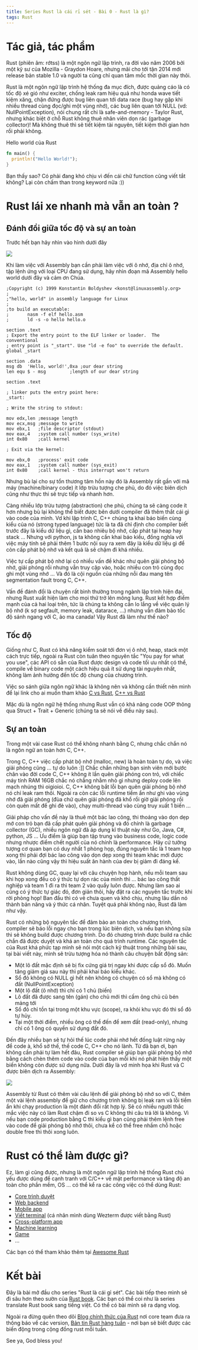 ```yaml
---
title: Series Rust là cái rỉ sét - Bài 0 - Rust là gì?
tags: Rust
---
```

# Tác giả, tác phẩm

Rust (phiên âm: rớtss) là một ngôn ngữ lập trình, ra đời vào năm 2006 bởi một kỹ sư của Mozilla - Graydon Hoare, nhưng mãi cho tới tận 2014 mới release bản stable 1.0 và người ta cũng chỉ quan tâm mốc thời gian này thôi.

Rust là một ngôn ngữ lập trình hệ thống đa mục đích, được quảng cáo là có tốc độ xé gió như exciter, chống leak ram hiệu quả như honda wave tiết kiệm xăng, chặn đứng được bug liên quan tới data race (bug hay gặp khi nhiều thread cùng đọc/ghi một vùng nhớ), các bug liên quan tới NULL (vd: NullPointException), nói chung rất chi là safe-and-memory - Taylor Rust, nhưng khác biệt ở chỗ Rust không thuê nhân viên dọn rác (garbage collector)! Mà không thuê thì sẽ tiết kiệm tài nguyên, tiết kiệm thời gian hơn rồi phải không.

Hello world của Rust
```rust
fn main() {
  println!("Hello World!");
}
```
Bạn thấy sao? Có phải đang khó chịu vì đến cái chữ function cũng viết tắt không? Lại còn chấm than trong keyword nữa :))

# Rust lái xe nhanh mà vẫn an toàn ?
## Đánh đổi giữa tốc độ và sự an toàn 
Trước hết bạn hãy nhìn vào hình dưới đây

![](/imgs/1.PNG)

Khi làm việc với Assembly bạn cần phải làm việc với ô nhớ, địa chỉ ô nhớ, tập lệnh ứng với loại CPU đang sử dụng, hãy nhìn đoạn mã Assembly hello world dưới đây và cảm ơn Chúa.
```
;Copyright (c) 1999 Konstantin Boldyshev <konst@linuxassembly.org>
;
;"hello, world" in assembly language for Linux
;
;to build an executable:
;       nasm -f elf hello.asm
;       ld -s -o hello hello.o

section .text
; Export the entry point to the ELF linker or loader.  The conventional
; entry point is "_start". Use "ld -e foo" to override the default.
global _start

section .data
msg db  'Hello, world!',0xa ;our dear string
len equ $ - msg         ;length of our dear string

section .text

; linker puts the entry point here:
_start:

; Write the string to stdout:

mov edx,len ;message length
mov ecx,msg ;message to write
mov ebx,1   ;file descriptor (stdout)
mov eax,4   ;system call number (sys_write)
int 0x80    ;call kernel

; Exit via the kernel:

mov ebx,0   ;process' exit code
mov eax,1   ;system call number (sys_exit)
int 0x80    ;call kernel - this interrupt won't return
```

Nhưng bù lại cho sự tổn thương tâm hồn này đó là Assembly rất gần với mã máy (machine/binary code) ít lớp trừu tượng che phủ, do đó việc biên dịch cũng như thực thi sẽ trực tiếp và nhanh hơn.

Càng nhiều lớp trừu tượng (abstraction) che phủ, chúng ta sẽ càng code ít hơn nhưng bù lại không thể biết được bên dưới compiler đã thêm thắt cái gì vào code của mình. Vd khi lập trình C, C++ chúng ta khai báo biến cùng kiểu của nó (strong typed language) tức là ta đã chỉ định cho compiler biết trước đây là kiểu dữ liệu gì, cần bao nhiêu bộ nhớ, cấp phát tại heap hay stack ... Nhưng với python, js ta không cần khai báo kiểu, đồng nghĩa với việc máy tính sẽ phải thêm 1 bước nội suy ra xem đây là kiểu dữ liệu gì để còn cấp phát bộ nhớ và kết quả là sẽ chậm đi khá nhiều.

Việc tự cấp phát bộ nhớ lại có nhiều vấn đề khác như quên giải phóng bộ nhớ, giải phóng rồi nhưng vẫn truy cập vào, hoặc nhiều con trỏ cùng đọc ghi một vùng nhớ ... Và đó là cội nguồn của những nỗi đau mang tên segmentation fault trong C, C++.

Vấn đề đánh đổi là chuyện rất bình thường trong ngành lập trình hiện đại, nhưng Rust xuất hiện làm cho mọi thứ trở lên mông lung. Rust kết hợp điểm mạnh của cả hai loại trên, tức là chúng ta không cần lo lắng về việc quản lý bộ nhớ (k sợ segfault, memory leak, datarace, ...) nhưng vẫn đảm bảo tốc độ sánh ngang với C, ảo ma canada! Vậy Rust đã làm như thế nào?

## Tốc độ
Giống như C, Rust có khả năng kiểm soát tới đơn vị ô nhớ, heap, stack một cách trực tiếp, ngoài ra Rust còn tuân theo nguyên tắc "You pay for what you use", các API có sẵn của Rust được design và code tối ưu nhất có thể, compile về binary code một cách hiệu quả ít sử dụng tài nguyên nhất, không làm ảnh hưởng đến tốc độ chung của chương trình.

Việc so sánh giữa ngôn ngữ khác là không nên và không cần thiết nên mình để lại link cho ai muốn tham khảo [C vs Rust](https://benchmarksgame-team.pages.debian.net/benchmarksgame/fastest/gcc-rust.html), [C++ vs Rust](https://www.educative.io/blog/rust-vs-cpp)

Mặc dù là ngôn ngữ hệ thống nhưng Rust vẫn có khả năng code OOP thông qua Struct + Trait + Generic (chúng ta sẽ nói về điều này sau).

## Sự an toàn 
Trong một vài case Rust có thể không nhanh bằng C, nhưng chắc chắn nó là ngôn ngữ an toàn hơn C, C++.

Trong C, C++ việc cấp phát bộ nhớ (malloc, new) là hoàn toàn tự do, và việc giải phóng cũng ... tự do luôn :]] Chắc chắn những bạn sinh viên mới bước chân vào đời code C, C++ không ít lần quên giải phóng con trỏ, với chiếc máy tính RAM 16GB chắc nó chẳng nhằm nhò gì nhưng deploy code lên mạch nhúng thì oigioioi. C, C++ không bắt lỗi bạn quên giải phóng bộ nhớ nó chỉ leak ram thôi. Ngoài ra còn các lỗi runtime tiềm ẩn như ghi vào vùng nhớ đã giải phóng (đùa chứ quên giải phóng đã khổ rồi giờ giải phóng rồi còn quên mất để ghi đè vào), chạy multi-thread vào cùng truy xuất 1 biến ...

Giải pháp cho vấn đề này là thuê một bác lao công, thi thoảng vào dọn dẹp mớ con trỏ bạn đã cấp phát quên giải phóng và đó chính là garbage collector (GC), nhiều ngôn ngữ đã áp dụng kĩ thuật này như Go, Java, C#, python, JS ... Ưu điểm là giúp bạn tập trung vào business code, logic code nhưng nhược điểm chết người của nó chính là performance. Hãy cứ tưởng tượng cơ quan bạn có duy nhất 1 phòng họp, đúng nguyên tắc là 1 team họp xong thì phải đợi bác lao công vào dọn dẹp xong thì team khác mới được vào, lần nào cũng vậy thì hiệu suất ăn hành của dev bị giảm đi đáng kể.

Rust không dùng GC, quay lại với câu chuyện họp hành, nếu mỗi team sau khi họp xong đều có ý thức tự dọn rác của mình thì ... bác lao công thất nghiệp và team 1 đi ra thì team 2 vào quẩy luôn được. Nhưng làm sao ai cũng có ý thức tự giác đó, đơn giản thôi, hãy đặt ra các nguyên tắc trước khi rời phòng họp! Ban đầu thì có vẻ chưa quen và khó chịu, nhưng lâu dần nó thành bản năng và ý thức cá nhân. Tuyệt quá phải không nào, Rust đã làm như vậy.

Rust có những bộ nguyên tắc để đảm bảo an toàn cho chương trình, compiler sẽ báo lỗi ngay cho bạn trong lúc biên dịch, và nếu bạn không sửa thì sẽ không build được chương trình. Do đó chương trình được build ra chắc chắn đã được duyệt và khá an toàn cho quá trình runtime. Các nguyên tắc của Rust khá phức tạp mình sẽ nói một cách kỹ thuật trong những bài sau, tại bài viết này, mình sẽ trừu tượng hóa nó thành câu chuyện bất động sản:

* Một lô đất mặc định sẽ bị fix cứng giá trị ngay khi được cấp sổ đỏ. Muốn tăng giảm giá sau này thì phải khai báo kiểu khác.
* Sổ đỏ không có NULL gì hết nên không có chuyện có sổ mà không có đất (NullPointException)
* Một lô đất (ô nhớ) thì chỉ có 1 chủ (biến)
* Lô đất đã được sang tên (gán) cho chủ mới thì cấm ông chủ cũ bén mảng tới 
* Sổ đỏ chỉ tồn tại trong một khu vực (scope), ra khỏi khu vực đó thì sổ đỏ tự hủy.
* Tại một thời điểm, nhiều ông có thể đến để xem đất (read-only), nhưng chỉ có 1 ông có quyền sử dụng đất đó.

Đến đây nhiều bạn sẽ tự hỏi thế lúc code phải nhớ hết đống luật rừng này để code à, khổ sở thế, thế code C, C++ cho nó lành. Từ đã bạn ơi, bạn không cần phải tự làm hết đâu, Rust compiler sẽ giúp bạn giải phóng bộ nhớ bằng cách chèn thêm code vào code của bạn mỗi khi nó phát hiện thấy một biến không còn được sử dụng nữa. Dưới đây là vd minh họa khi Rust và C được biên dịch ra Assembly:

![](/imgs/2.png)

Assembly từ Rust có thêm vài câu lệnh để giải phóng bộ nhớ so với C, thêm một vài lệnh assembly để giữ cho chương trình không bị leak ram và lỗi tiềm ẩn khi chạy production là một đánh đổi rất hợp lý. Sẽ có nhiều người thắc mắc việc này có làm Rust chậm đi so vs C không thì câu trả lời là không. Vì nếu bạn code production bằng C thì kiểu gì bạn cũng phải thêm lệnh free vào code để giải phóng bộ nhớ thôi, chưa kể có thể free nhầm chỗ hoặc double free thì thôi xong luôn.

# Rust có thể làm được gì?
Ez, làm gì cũng được, nhưng là một ngôn ngữ lập trình hệ thống Rust chủ yếu được dùng để cạnh tranh với C/C++ về mặt performance và tăng độ an toàn cho phần mềm, OS ... có thể kể ra các công việc có thể dùng Rust:

* [Core trình duyệt](https://github.com/servo/servo)
* [Web backend](https://www.arewewebyet.org)
* [Mobile app](https://github.com/rust-unofficial/awesome-rust#mobile)
* [Viết terminal](https://github.com/wez/wezterm) (cá nhân mình dùng Wezterm được viết bằng Rust)
* [Cross-platform app](https://github.com/tauri-apps/tauri)
* [Machine learning](https://www.arewelearningyet.com/)
* [Game](https://github.com/rust-unofficial/awesome-rust#games)
* ...

Các bạn có thể tham khảo thêm tại [Awesome Rust](https://github.com/rust-unofficial/awesome-rust)

# Kết bài
Đây là bài mở đầu cho series "Rust là cái gỉ sét". Các bài tiếp theo mình sẽ đi sâu hơn theo sườn của [Rust book](https://doc.rust-lang.org/book/). Các bạn có thể coi như là series translate Rust book sang tiếng việt. Có thể có bài mình sẽ ra dạng vlog.

Ngoài ra đừng quên theo dõi [Blog chính thức của Rust](https://blog.rust-lang.org/) nơi core team đưa ra thông báo về các version, [Bản tin Rust hàng tuần](https://this-week-in-rust.org/) - nơi bạn sẽ biết được các biến động trong cộng đồng rust mỗi tuần.

See ya, God bless you!
